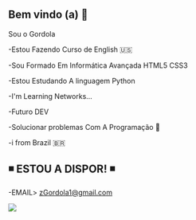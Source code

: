 ## Bem vindo (a)  🏴



Sou o Gordola

-Estou Fazendo Curso de English 🇺🇸

-Sou Formado Em Informática Avançada HTML5 CSS3

-Estou Estudando A linguagem Python

-I'm Learning Networks...

-Futuro DEV

-Solucionar problemas Com A Programação 👤

-i from Brazil 🇧🇷
   ## ◾ ESTOU A DISPOR! ◾
-EMAIL> zGordola1@gmail.com

![](https://media1.tenor.com/m/MYXc1fDBfJkAAAAC/hydradx-hydra.gif)
